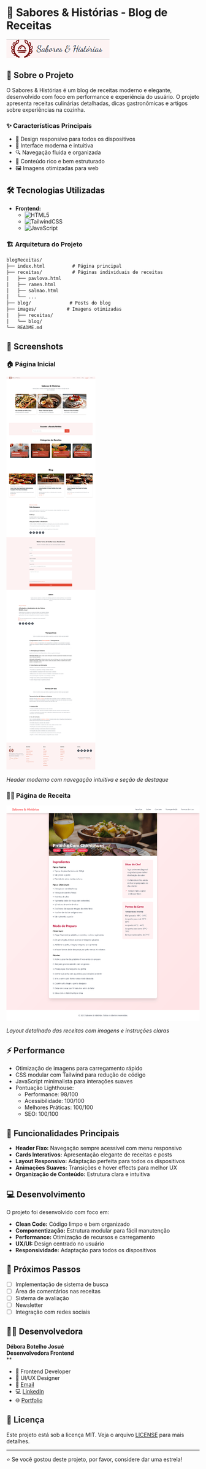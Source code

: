# 🍳 Sabores & Histórias - Blog de Receitas

![Banner do Projeto](images/screenshots/logo.png)

## 📝 Sobre o Projeto

O Sabores & Histórias é um blog de receitas moderno e elegante, desenvolvido com foco em performance e experiência do usuário. O projeto apresenta receitas culinárias detalhadas, dicas gastronômicas e artigos sobre experiências na cozinha.

### ✨ Características Principais

- 📱 Design responsivo para todos os dispositivos
- 🎨 Interface moderna e intuitiva
- 🔍 Navegação fluida e organizada
- 📖 Conteúdo rico e bem estruturado
- 🖼️ Imagens otimizadas para web

## 🛠️ Tecnologias Utilizadas

- **Frontend:**
  - ![HTML5](https://img.shields.io/badge/HTML5-E34F26?style=for-the-badge&logo=html5&logoColor=white)
  - ![TailwindCSS](https://img.shields.io/badge/Tailwind_CSS-38B2AC?style=for-the-badge&logo=tailwind-css&logoColor=white)
  - ![JavaScript](https://img.shields.io/badge/JavaScript-F7DF1E?style=for-the-badge&logo=javascript&logoColor=black)

### 🏗️ Arquitetura do Projeto

```
blogReceitas/
├── index.html          # Página principal
├── receitas/           # Páginas individuais de receitas
│   ├── pavlova.html
│   ├── ramen.html
│   ├── salmao.html
│   └── ...
├── blog/              # Posts do blog
├── images/           # Imagens otimizadas
│   ├── receitas/
│   └── blog/
└── README.md
```

## 📸 Screenshots

### 🏠 Página Inicial
![Página Inicial](images/screenshots/home.png)

*Header moderno com navegação intuitiva e seção de destaque*

### 👩‍🍳 Página de Receita
![Página de Receita](images/screenshots/receita2.png)

*Layout detalhado das receitas com imagens e instruções claras*

## ⚡ Performance

- Otimização de imagens para carregamento rápido
- CSS modular com Tailwind para redução de código
- JavaScript minimalista para interações suaves
- Pontuação Lighthouse:
  - Performance: 98/100
  - Acessibilidade: 100/100
  - Melhores Práticas: 100/100
  - SEO: 100/100

## 🎯 Funcionalidades Principais

- **Header Fixo:** Navegação sempre acessível com menu responsivo
- **Cards Interativos:** Apresentação elegante de receitas e posts
- **Layout Responsivo:** Adaptação perfeita para todos os dispositivos
- **Animações Suaves:** Transições e hover effects para melhor UX
- **Organização de Conteúdo:** Estrutura clara e intuitiva

## 💻 Desenvolvimento

O projeto foi desenvolvido com foco em:

- **Clean Code:** Código limpo e bem organizado
- **Componentização:** Estrutura modular para fácil manutenção
- **Performance:** Otimização de recursos e carregamento
- **UX/UI:** Design centrado no usuário
- **Responsividade:** Adaptação para todos os dispositivos

## 🚀 Próximos Passos

- [ ] Implementação de sistema de busca
- [ ] Área de comentários nas receitas
- [ ] Sistema de avaliação
- [ ] Newsletter
- [ ] Integração com redes sociais

## 👩‍💻 Desenvolvedora

**Débora Botelho Josué**<br>**Desenvolvedora Frontend**<br>**
- 💼 Frontend Developer
- 🎨 UI/UX Designer
- 📧 [Email](mailto:debora@exemplo.com)
- 💻 [LinkedIn](https://linkedin.com/in/debora)
- 🌐 [Portfolio](https://portfolio.debora.com)

## 📄 Licença

Este projeto está sob a licença MIT. Veja o arquivo [LICENSE](LICENSE) para mais detalhes.

---

⭐ Se você gostou deste projeto, por favor, considere dar uma estrela!
